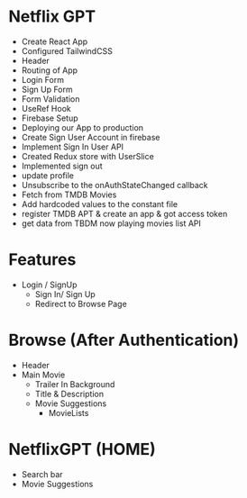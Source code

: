 
# Netflix GPT

- Create React App
- Configured TailwindCSS
- Header 
- Routing of App
- Login Form
- Sign Up Form
- Form Validation
- UseRef Hook
- Firebase Setup
- Deploying our App to production
- Create Sign User Account in firebase
- Implement Sign In User API
- Created Redux store with UserSlice
- Implemented sign out
- update profile
- Unsubscribe to the onAuthStateChanged callback
- Fetch from TMDB Movies
- Add hardcoded values to the constant file
- register TMDB APT & create an app & got access token
- get data from TBDM now playing movies list API

# Features

- Login / SignUp
  - Sign In/ Sign Up
  - Redirect to Browse Page
     

# Browse (After Authentication)
  - Header
  - Main Movie
    - Trailer In Background
    - Title & Description 
    - Movie Suggestions
        -  MovieLists


# NetflixGPT (HOME)
  - Search bar
  - Movie Suggestions


